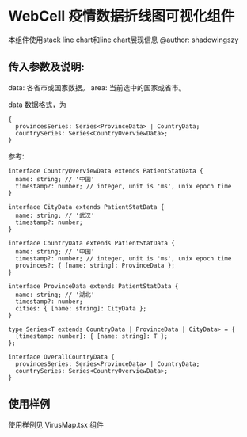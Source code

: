 # WebCell 疫情数据折线图可视化组件

本组件使用stack line chart和line chart展现信息
@author: shadowingszy

## 传入参数及说明:

data: 各省市或国家数据。
area: 当前选中的国家或省市。

data 数据格式，为

```
{
  provincesSeries: Series<ProvinceData> | CountryData;
  countrySeries: Series<CountryOverviewData>;
}
```

参考:

```
interface CountryOverviewData extends PatientStatData {
  name: string; // '中国'
  timestamp?: number; // integer, unit is 'ms', unix epoch time
}

interface CityData extends PatientStatData {
  name: string; // '武汉'
  timestamp?: number;
}

interface CountryData extends PatientStatData {
  name: string; // '中国'
  timestamp?: number; // integer, unit is 'ms', unix epoch time
  provinces?: { [name: string]: ProvinceData };
}

interface ProvinceData extends PatientStatData {
  name: string; // '湖北'
  timestamp?: number;
  cities: { [name: string]: CityData };
}

type Series<T extends CountryData | ProvinceData | CityData> = {
  [timestamp: number]: { [name: string]: T };
};

interface OverallCountryData {
  provincesSeries: Series<ProvinceData> | CountryData;
  countrySeries: Series<CountryOverviewData>;
}
```

## 使用样例

使用样例见 VirusMap.tsx 组件
